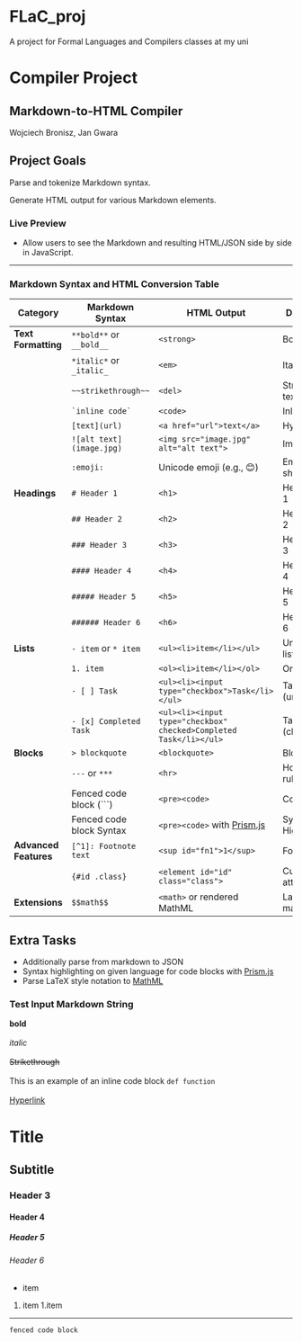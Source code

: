 # FLaC_proj
A project for Formal Languages and Compilers classes at my uni

# Compiler Project

## Markdown-to-HTML Compiler
Wojciech Bronisz, Jan Gwara

## Project Goals
Parse and tokenize Markdown syntax.

Generate HTML output for various Markdown elements.

### Live Preview
- Allow users to see the Markdown and resulting HTML/JSON side by side in JavaScript.
---
### **Markdown Syntax and HTML Conversion Table**

| **Category**          | **Markdown Syntax**      | **HTML Output**                                                   | **Description**       | **Status** |
| --------------------- | ------------------------ | ----------------------------------------------------------------- | --------------------- |------------|
| **Text Formatting**   | `**bold**` or `__bold__` | `<strong>`                                                        | Bold text             |DONE ✅     |
|                       | `*italic*` or `_italic_` | `<em>`                                                            | Italic text           |DONE ✅
|                       | `~~strikethrough~~`      | `<del>`                                                           | Strikethrough text    |DONE ✅
|                       | `` `inline code` ``      | `<code>`                                                          | Inline code           |
|                       | `[text](url)`            | `<a href="url">text</a>`                                          | Hyperlink             |
|                       | `![alt text](image.jpg)` | `<img src="image.jpg" alt="alt text">`                            | Image                 |
|                       | `:emoji:`                | Unicode emoji (e.g., 😊)                                          | Emoji shorthand       |
| **Headings**          | `# Header 1`             | `<h1>`                                                            | Header level 1        |DONE ✅
|                       | `## Header 2`            | `<h2>`                                                            | Header level 2        |DONE ✅
|                       | `### Header 3`           | `<h3>`                                                            | Header level 3        |DONE ✅
|                       | `#### Header 4`          | `<h4>`                                                            | Header level 4        |DONE ✅
|                       | `##### Header 5`         | `<h5>`                                                            | Header level 5        |DONE ✅
|                       | `###### Header 6`        | `<h6>`                                                            | Header level 6        |DONE ✅
| **Lists**             | `- item` or `* item`     | `<ul><li>item</li></ul>`                                          | Unordered list        |DONE ✅
|                       | `1. item`                | `<ol><li>item</li></ol>`                                          | Ordered list          |
|                       | `- [ ] Task`             | `<ul><li><input type="checkbox">Task</li></ul>`                   | Task list (unchecked) |
|                       | `- [x] Completed Task`   | `<ul><li><input type="checkbox" checked>Completed Task</li></ul>` | Task list (checked)   |
| **Blocks**            | `> blockquote`           | `<blockquote>`                                                    | Blockquote            |
|                       | `---` or `***`           | `<hr>`                                                            | Horizontal rule       |DONE ✅
|                       | Fenced code block (```)  | `<pre><code>`                                                     | Code block            |DONE ✅
|                       | Fenced code block Syntax | `<pre><code>` with [Prism.js](https://prismjs.com/)               | Syntax Highlight      |
| **Advanced Features** | `[^1]: Footnote text`    | `<sup id="fn1">1</sup>`                                           | Footnotes             |
|                       | `{#id .class}`           | `<element id="id" class="class">`                                 | Custom attributes     |
| **Extensions**        | `$$math$$`               | `<math>` or rendered MathML                                       | LaTeX-style math      |

## Extra Tasks

- Additionally parse from markdown to JSON
- Syntax highlighting on given language for code blocks with [Prism.js](https://prismjs.com/)
- Parse LaTeX style notation to [MathML](https://developer.mozilla.org/en-US/docs/Web/MathML)

### Test Input Markdown String

**bold**
<br/>
<br/>
*italic*
<br/>
<br/>
~~Strikethrough~~
<br/>
<br/>
This is an example of an inline code block `def function`
<br/>
<br/>
[Hyperlink](https://github.com/vpofg/FLaC_proj)
<br/>
# Title
## Subtitle
### Header 3
#### Header 4
##### Header 5
###### Header 6
- item
1. item
1.item
---
```
fenced code block
```


